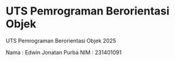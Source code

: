# UTS Pemrograman Berorientasi Objek
 UTS Pemrograman Berorientasi Objek 2025

 Nama : Edwin Jonatan Purba
 NIM  : 231401091
